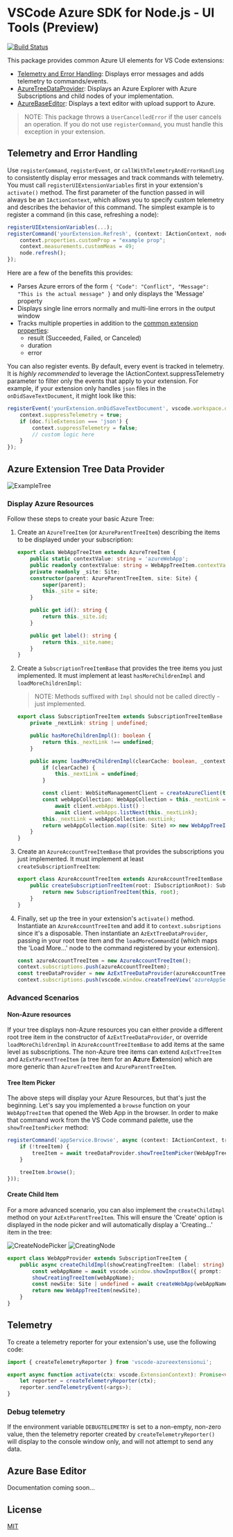 # VSCode Azure SDK for Node.js - UI Tools (Preview)

[![Build Status](https://dev.azure.com/ms-azuretools/AzCode/_apis/build/status/vscode-azuretools)](https://dev.azure.com/ms-azuretools/AzCode/_build/latest?definitionId=17)

This package provides common Azure UI elements for VS Code extensions:
* [Telemetry and Error Handling](#telemetry-and-error-handling): Displays error messages and adds telemetry to commands/events.
* [AzureTreeDataProvider](#azure-tree-data-provider): Displays an Azure Explorer with Azure Subscriptions and child nodes of your implementation.
* [AzureBaseEditor](#azure-base-editor): Displays a text editor with upload support to Azure.

> NOTE: This package throws a `UserCancelledError` if the user cancels an operation. If you do not use `registerCommand`, you must handle this exception in your extension.

## Telemetry and Error Handling

Use `registerCommand`, `registerEvent`, or `callWithTelemetryAndErrorHandling` to consistently display error messages and track commands with telemetry. You must call `registerUIExtensionVariables` first in your extension's `activate()` method. The first parameter of the function passed in will always be an `IActionContext`, which allows you to specify custom telemetry and describes the behavior of this command. The simplest example is to register a command (in this case, refreshing a node):
```typescript
registerUIExtensionVariables(...);
registerCommand('yourExtension.Refresh', (context: IActionContext, node: AzExtTreeItem) => {
    context.properties.customProp = "example prop";
    context.measurements.customMeas = 49;
    node.refresh();
});
```
Here are a few of the benefits this provides:
* Parses Azure errors of the form `{ "Code": "Conflict", "Message": "This is the actual message" }` and only displays the 'Message' property
* Displays single line errors normally and multi-line errors in the output window
* Tracks multiple properties in addition to the [common extension properties](https://github.com/Microsoft/vscode-extension-telemetry#common-properties):
  * result (Succeeded, Failed, or Canceled)
  * duration
  * error

You can also register events. By default, every event is tracked in telemetry. It is *highly recommended* to leverage the IActionContext.suppressTelemetry parameter to filter only the events that apply to your extension. For example, if your extension only handles `json` files in the `onDidSaveTextDocument`, it might look like this:
```typescript
registerEvent('yourExtension.onDidSaveTextDocument', vscode.workspace.onDidSaveTextDocument, async (context: IActionContext, doc: vscode.TextDocument) => {
    context.suppressTelemetry = true;
    if (doc.fileExtension === 'json') {
        context.suppressTelemetry = false;
        // custom logic here
    }
});
```

## Azure Extension Tree Data Provider
![ExampleTree](resources/ExampleTree.png)

### Display Azure Resources
Follow these steps to create your basic Azure Tree:
1. Create an `AzureTreeItem` (or `AzureParentTreeItem`) describing the items to be displayed under your subscription:
    ```typescript
    export class WebAppTreeItem extends AzureTreeItem {
        public static contextValue: string = 'azureWebApp';
        public readonly contextValue: string = WebAppTreeItem.contextValue;
        private readonly _site: Site;
        constructor(parent: AzureParentTreeItem, site: Site) {
            super(parent);
            this._site = site;
        }

        public get id(): string {
            return this._site.id;
        }

        public get label(): string {
            return this._site.name;
        }
    }
    ```
1. Create a `SubscriptionTreeItemBase` that provides the tree items you just implemented. It must implement at least `hasMoreChildrenImpl` and `loadMoreChildrenImpl`:
    > NOTE: Methods suffixed with `Impl` should not be called directly - just implemented.
    ```typescript
    export class SubscriptionTreeItem extends SubscriptionTreeItemBase {
        private _nextLink: string | undefined;

        public hasMoreChildrenImpl(): boolean {
            return this._nextLink !== undefined;
        }

        public async loadMoreChildrenImpl(clearCache: boolean, _context: IActionContext): Promise<WebAppTreeItem[]> {
            if (clearCache) {
                this._nextLink = undefined;
            }

            const client: WebSiteManagementClient = createAzureClient(this.root, WebSiteManagementClient);
            const webAppCollection: WebAppCollection = this._nextLink === undefined ?
                await client.webApps.list() :
                await client.webApps.listNext(this._nextLink);
            this._nextLink = webAppCollection.nextLink;
            return webAppCollection.map((site: Site) => new WebAppTreeItem(this, site)));
        }
    }
    ```
1. Create an `AzureAccountTreeItemBase` that provides the subscriptions you just implemented. It must implement at least `createSubscriptionTreeItem`:
    ```typescript
    export class AzureAccountTreeItem extends AzureAccountTreeItemBase {
        public createSubscriptionTreeItem(root: ISubscriptionRoot): SubscriptionTreeItemBase {
            return new SubscriptionTreeItem(this, root);
        }
    }
    ```
1. Finally, set up the tree in your extension's `activate()` method. Instantiate an `AzureAccountTreeItem` and add it to `context.subsriptions` since it's a disposable. Then instantiate an `AzExtTreeDataProvider`, passing in your root tree item and the `loadMoreCommandId` (which maps the 'Load More...' node to the command registered by your extension).
    ```typescript
    const azureAccountTreeItem = new AzureAccountTreeItem();
    context.subscriptions.push(azureAccountTreeItem);
    const treeDataProvider = new AzExtTreeDataProvider(azureAccountTreeItem, 'appService.LoadMore');
    context.subscriptions.push(vscode.window.createTreeView('azureAppService', { treeDataProvider }));
    ```

### Advanced Scenarios

#### Non-Azure resources
If your tree displays non-Azure resources you can either provide a different root tree item in the constructor of `AzExtTreeDataProvider`, or override `loadMoreChildrenImpl` in `AzureAccountTreeItemBase` to add items at the same level as subscriptions. The non-Azure tree items can extend `AzExtTreeItem` and `AzExtParentTreeItem` (a tree item for an **Az**ure **Ext**ension) which are more generic than `AzureTreeItem` and `AzureParentTreeItem`.

#### Tree Item Picker
The above steps will display your Azure Resources, but that's just the beginning. Let's say you implemented a `browse` function on your `WebAppTreeItem` that opened the Web App in the browser. In order to make that command work from the VS Code command palette, use the `showTreeItemPicker` method:
```typescript
registerCommand('appService.Browse', async (context: IActionContext, treeItem?: WebAppTreeItem) => {
    if (!treeItem) {
        treeItem = await treeDataProvider.showTreeItemPicker(WebAppTreeItem.contextValue, context);
    }

    treeItem.browse();
}));
```

#### Create Child Item
For a more advanced scenario, you can also implement the `createChildImpl` method on your `AzExtParentTreeItem`. This will ensure the 'Create' option is displayed in the node picker and will automatically display a 'Creating...' item in the tree:

![CreateNodePicker](resources/CreateNodePicker.png) ![CreatingNode](resources/CreatingNode.png)
```typescript
export class WebAppProvider extends SubscriptionTreeItem {
    public async createChildImpl(showCreatingTreeItem: (label: string) => void, _context: IActionContext): Promise<WebAppTreeItem> {
        const webAppName = await vscode.window.showInputBox({ prompt: 'Enter the name of your new Web App' });
        showCreatingTreeItem(webAppName);
        const newSite: Site | undefined = await createWebApp(webAppName, this.root);
        return new WebAppTreeItem(newSite);
    }
}
```

## Telemetry

To create a telemetry reporter for your extension's use, use the following code:

```typescript
import { createTelemetryReporter } from 'vscode-azureextensionui';

export async function activate(ctx: vscode.ExtensionContext): Promise<void> {
    let reporter = createTelemetryReporter(ctx);
    reporter.sendTelemetryEvent(<args>);
}
```

### Debug telemetry

If the environment variable `DEBUGTELEMETRY` is set to a non-empty, non-zero value, then the telemetry reporter created by `createTelemetryReporter()` will display to the console window only, and will not attempt to send any data.

## Azure Base Editor

Documentation coming soon...

## License
[MIT](LICENSE.md)
